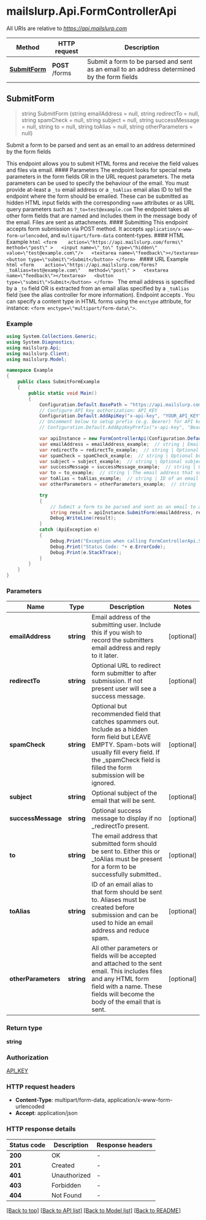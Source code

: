 # mailslurp.Api.FormControllerApi

All URIs are relative to *https://api.mailslurp.com*

Method | HTTP request | Description
------------- | ------------- | -------------
[**SubmitForm**](FormControllerApi.md#submitform) | **POST** /forms | Submit a form to be parsed and sent as an email to an address determined by the form fields



## SubmitForm

> string SubmitForm (string emailAddress = null, string redirectTo = null, string spamCheck = null, string subject = null, string successMessage = null, string to = null, string toAlias = null, string otherParameters = null)

Submit a form to be parsed and sent as an email to an address determined by the form fields

This endpoint allows you to submit HTML forms and receive the field values and files via email.   #### Parameters The endpoint looks for special meta parameters in the form fields OR in the URL request parameters. The meta parameters can be used to specify the behaviour of the email.   You must provide at-least a `_to` email address or a `_toAlias` email alias ID to tell the endpoint where the form should be emailed. These can be submitted as hidden HTML input fields with the corresponding `name` attributes or as URL query parameters such as `?_to=test@example.com`  The endpoint takes all other form fields that are named and includes them in the message body of the email. Files are sent as attachments.  #### Submitting This endpoint accepts form submission via POST method. It accepts `application/x-www-form-urlencoded`, and `multipart/form-data` content-types.  #### HTML Example ```html <form    action=\"https://api.mailslurp.com/forms\"   method=\"post\" >   <input name=\"_to\" type=\"hidden\" value=\"test@example.com\"/>   <textarea name=\"feedback\"></textarea>   <button type=\"submit\">Submit</button> </form> ```  #### URL Example ```html <form    action=\"https://api.mailslurp.com/forms?_toAlias=test@example.com\"   method=\"post\" >   <textarea name=\"feedback\"></textarea>   <button type=\"submit\">Submit</button> </form> ```    The email address is specified by a `_to` field OR is extracted from an email alias specified by a `_toAlias` field (see the alias controller for more information).  Endpoint accepts .  You can specify a content type in HTML forms using the `enctype` attribute, for instance: `<form enctype=\"multipart/form-data\">`.  

### Example

```csharp
using System.Collections.Generic;
using System.Diagnostics;
using mailslurp.Api;
using mailslurp.Client;
using mailslurp.Model;

namespace Example
{
    public class SubmitFormExample
    {
        public static void Main()
        {
            Configuration.Default.BasePath = "https://api.mailslurp.com";
            // Configure API key authorization: API_KEY
            Configuration.Default.AddApiKey("x-api-key", "YOUR_API_KEY");
            // Uncomment below to setup prefix (e.g. Bearer) for API key, if needed
            // Configuration.Default.AddApiKeyPrefix("x-api-key", "Bearer");

            var apiInstance = new FormControllerApi(Configuration.Default);
            var emailAddress = emailAddress_example;  // string | Email address of the submitting user. Include this if you wish to record the submitters email address and reply to it later. (optional) 
            var redirectTo = redirectTo_example;  // string | Optional URL to redirect form submitter to after submission. If not present user will see a success message. (optional) 
            var spamCheck = spamCheck_example;  // string | Optional but recommended field that catches spammers out. Include as a hidden form field but LEAVE EMPTY. Spam-bots will usually fill every field. If the _spamCheck field is filled the form submission will be ignored. (optional) 
            var subject = subject_example;  // string | Optional subject of the email that will be sent. (optional) 
            var successMessage = successMessage_example;  // string | Optional success message to display if no _redirectTo present. (optional) 
            var to = to_example;  // string | The email address that submitted form should be sent to. Either this or _toAlias must be present for a form to be successfully submitted.. (optional) 
            var toAlias = toAlias_example;  // string | ID of an email alias to that form should be sent to. Aliases must be created before submission and can be used to hide an email address and reduce spam. (optional) 
            var otherParameters = otherParameters_example;  // string | All other parameters or fields will be accepted and attached to the sent email. This includes files and any HTML form field with a name. These fields will become the body of the email that is sent. (optional) 

            try
            {
                // Submit a form to be parsed and sent as an email to an address determined by the form fields
                string result = apiInstance.SubmitForm(emailAddress, redirectTo, spamCheck, subject, successMessage, to, toAlias, otherParameters);
                Debug.WriteLine(result);
            }
            catch (ApiException e)
            {
                Debug.Print("Exception when calling FormControllerApi.SubmitForm: " + e.Message );
                Debug.Print("Status Code: "+ e.ErrorCode);
                Debug.Print(e.StackTrace);
            }
        }
    }
}
```

### Parameters


Name | Type | Description  | Notes
------------- | ------------- | ------------- | -------------
 **emailAddress** | **string**| Email address of the submitting user. Include this if you wish to record the submitters email address and reply to it later. | [optional] 
 **redirectTo** | **string**| Optional URL to redirect form submitter to after submission. If not present user will see a success message. | [optional] 
 **spamCheck** | **string**| Optional but recommended field that catches spammers out. Include as a hidden form field but LEAVE EMPTY. Spam-bots will usually fill every field. If the _spamCheck field is filled the form submission will be ignored. | [optional] 
 **subject** | **string**| Optional subject of the email that will be sent. | [optional] 
 **successMessage** | **string**| Optional success message to display if no _redirectTo present. | [optional] 
 **to** | **string**| The email address that submitted form should be sent to. Either this or _toAlias must be present for a form to be successfully submitted.. | [optional] 
 **toAlias** | **string**| ID of an email alias to that form should be sent to. Aliases must be created before submission and can be used to hide an email address and reduce spam. | [optional] 
 **otherParameters** | **string**| All other parameters or fields will be accepted and attached to the sent email. This includes files and any HTML form field with a name. These fields will become the body of the email that is sent. | [optional] 

### Return type

**string**

### Authorization

[API_KEY](../README.md#API_KEY)

### HTTP request headers

- **Content-Type**: multipart/form-data, application/x-www-form-urlencoded
- **Accept**: application/json

### HTTP response details
| Status code | Description | Response headers |
|-------------|-------------|------------------|
| **200** | OK |  -  |
| **201** | Created |  -  |
| **401** | Unauthorized |  -  |
| **403** | Forbidden |  -  |
| **404** | Not Found |  -  |

[[Back to top]](#)
[[Back to API list]](../README.md#documentation-for-api-endpoints)
[[Back to Model list]](../README.md#documentation-for-models)
[[Back to README]](../README.md)

